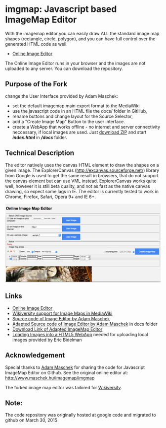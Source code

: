 # imgmap: Javascript based ImageMap Editor

With the imagemap editor you can easily draw ALL the standard image map shapes (rectangle, circle, polygon),
and you can have full control over the generated HTML code as well.

* [Online Image Editor](https://niebert.github.io/imgmap/index.html)

The Online Image Editor runs in your browser and the images are not uploaded to any server. You can download the repository.



## Purpose of the Fork
change the User Interface provided by Adam Maschek:
* set the default imagemap main export format to the MediaWiki
* use the javascript code in an HTML file the docs/ folder in GitHub,
* rename buttons and change layout for the Source Selector,
* add a "Create Image Map" Button to the user interface.
* create a WebApp that works offline - no internet and server connectivity neccessary, if local images are used. Just [download ZIP](https://github.com/niebert/imgmap/archive/master.zip) and start ___index.html___ in ___/docs___ folder.

## Technical Description
The editor natively uses the canvas HTML element to draw the shapes on a given image.
The ExplorerCanvas (http://excanvas.sourceforge.net/) library from Google is used to get the same result in browsers, that do not support the
canvas element but can use VML instead. ExplorerCanvas works quite well, however it is still beta quality,
and not as fast as the native canvas drawing, so expect some lags in IE.
The editor is currently tested to work in Chrome, Firefox, Safari, Opera 9+ and IE 6+.

![Screenshot of the Image Editor](img/imgeditor_screenshot.png)


## Links
* [Online Image Editor](https://niebert.github.io/imgmap)
* [Wikiversity support for Image Maps in MediaWiki](https://en.wikiversity.org/wiki/GNU_Image_Manipulation_Program_(GIMP)/Image_maps)
* [Source code of Image Editor by Adam Maschek](https://github.com/maschek/imgmap)
* [Adapted Source code of Image Editor by Adam Maschek](https://github.com/niebert/imgmap) in docs folder
* [Download Link of Adapted ImageMap Editor](https://github.com/niebert/imgmap/archive/master.zip)
* [Loading Images into a HTML5 WebApp](https://www.html5rocks.com/en/tutorials/file/dndfiles/) needed for uploading local images provided by  Eric Bidelman

## Acknowledgement
Special thanks to [Adam Maschek](https://github.com/maschek) for sharing the code for Javascript ImageMap Editor on Github.
See the original online editor at: http://www.maschek.hu/imagemap/imgmap

The forked image map editor was tailored for [Wikiversity](https://en.wikiversity.org/wiki/Risk_Literacy/Real_World_Labs/web-based_exploration).

## Note:
The code repository was originally hosted at google code and migrated to github on March 30, 2015
